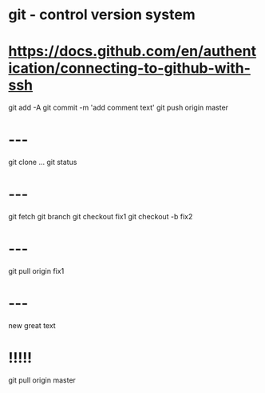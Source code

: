 # git - control version system

# https://docs.github.com/en/authentication/connecting-to-github-with-ssh

git add -A
git commit -m 'add comment text'
git push origin master

# ---

git clone ...
git status

# ---

git fetch
git branch
git checkout fix1
git checkout -b fix2

# ---

git pull origin fix1

# ---

new great text 

# !!!!!

git pull origin master
